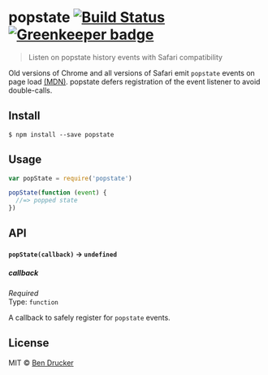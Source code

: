 # popstate [![Build Status](https://travis-ci.org/bendrucker/popstate.svg?branch=master)](https://travis-ci.org/bendrucker/popstate) [![Greenkeeper badge](https://badges.greenkeeper.io/bendrucker/popstate.svg)](https://greenkeeper.io/)

> Listen on popstate history events with Safari compatibility

Old versions of Chrome and all versions of Safari emit `popstate` events on page load [(MDN)](https://developer.mozilla.org/en-US/docs/Web/Events/popstate). popstate defers registration of the event listener to avoid double-calls.

## Install

```
$ npm install --save popstate
```


## Usage

```js
var popState = require('popstate')

popState(function (event) {
  //=> popped state  
})
```

## API

#### `popState(callback)` -> `undefined`

##### callback

*Required*  
Type: `function`

A callback to safely register for `popstate` events.


## License

MIT © [Ben Drucker](http://bendrucker.me)
